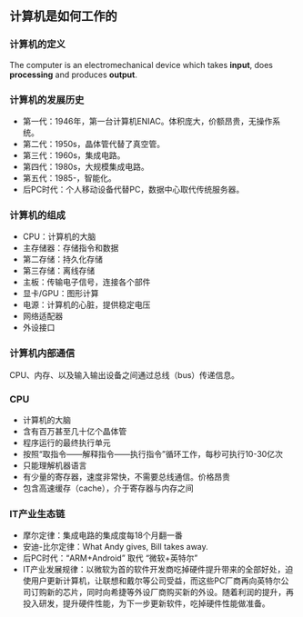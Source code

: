 ## 计算机是如何工作的
### 计算机的定义
The computer is an electromechanical device which takes **input**, does **processing** and produces **output**.

### 计算机的发展历史
- 第一代：1946年，第一台计算机ENIAC。体积庞大，价额昂贵，无操作系统。
- 第二代：1950s，晶体管代替了真空管。
- 第三代：1960s，集成电路。
- 第四代：1980s，大规模集成电路。
- 第五代：1985-，智能化。
- 后PC时代：个人移动设备代替PC，数据中心取代传统服务器。
  
### 计算机的组成
- CPU：计算机的大脑
- 主存储器：存储指令和数据
- 第二存储：持久化存储
- 第三存储：离线存储
- 主板：传输电子信号，连接各个部件
- 显卡/GPU：图形计算
- 电源：计算机的心脏，提供稳定电压
- 网络适配器
- 外设接口

### 计算机内部通信
CPU、内存、以及输入输出设备之间通过总线（bus）传递信息。

### CPU
- 计算机的大脑
- 含有百万甚至几十亿个晶体管
- 程序运行的最终执行单元
- 按照“取指令——解释指令——执行指令”循环工作，每秒可执行10-30亿次
- 只能理解机器语言
- 有少量的寄存器，速度非常快，不需要总线通信。价格昂贵
- 包含高速缓存（cache），介于寄存器与内存之间

### IT产业生态链
- 摩尔定律：集成电路的集成度每18个月翻一番
- 安迪-比尔定律：What Andy gives, Bill takes away.
- 后PC时代：“ARM+Android” 取代 “微软+英特尔”
- IT产业发展规律：以微软为首的软件开发商吃掉硬件提升带来的全部好处，迫使用户更新计算机，让联想和戴尔等公司受益，而这些PC厂商再向英特尔公司订购新的芯片，同时向希捷等外设厂商购买新的外设。随着利润的提升，再投入研发，提升硬件性能，为下一步更新软件，吃掉硬件性能做准备。
